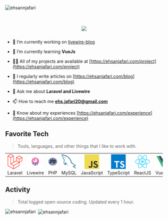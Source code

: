 <p align="left"> <img src="https://komarev.com/ghpvc/?username=ehsannjafari&label=Profile%20views&color=0e75b6&style=flat" alt="ehsannjafari" /> </p>
<h1 align="center">
  <a href="https://git.io/typing-svg">
    <img src="https://readme-typing-svg.herokuapp.com/?lines=Hello,+There!+👋;This+is+Ehsan+Jafari....;Nice+to+meet+you!&center=true&size=30">
  </a>
</h1>

- 🔭 I’m currently working on [livewire-blog](https://github.com/ehsannjafari/livewire-blog)

- 🌱 I’m currently learning **VueJs**

- 👨‍💻 All of my projects are available at [https://ehsanjafari.com/project](https://ehsanjafari.com/project)

- 📝 I regularly write articles on [https://ehsanjafari.com/blog](https://ehsanjafari.com/blog)

- 💬 Ask me about **Laravel and Livewire**

- 📫 How to reach me **ehs.jafari20@gmail.com**

- 📄 Know about my experiences [https://ehsanjafari.com/experience](https://ehsanjafari.com/experience)

<h2 align="left" id="macropower-tech">Favorite Tech</h2>

> Tools, languages, and other things that I like to work with.

<table>
  <tr>
    <td align="center" width="96">
      <a href="theme=react&border_color=61dafb&border_radius=10">
        <img src="./img/laravel.svg" width="48" height="48" alt="Golang" />
      </a>
      <br>Laravel
    </td>
    <td align="center" width="96">
      <a href="#macropower-tech">
        <img src="./img/livewire.svg" width="48" height="48" alt="Python" />
      </a>
      <br>Livewire
    </td>
    <td align="center" width="96">
      <a href="#macropower-tech">
        <img src="./img/php.svg" width="48" height="48" alt="Python" />
      </a>
      <br>PHP
    </td>
     <td align="center"  width="96">
      <a href="#macropower-tech">
        <img src="./img/mysql.svg" width="48" height="48" alt="HTML" />
      </a>
      <br>MySQL
    </td>
    <td align="center" width="96">
      <a href="#macropower-tech">
        <img src="./img/javascript.svg" width="48" height="48" alt="Jsonnet" />
      </a>
      <br>JavaScript
    </td>
    <td align="center" width="96">
      <a href="#macropower-tech">
        <img src="./img/typescript.svg" width="48" height="48" alt="TypeScript" />
      </a>
      <br>TypeScript
    </td>
    <td align="center" width="96">
      <a href="#macropower-tech" >
        <img src="./img/react.svg" width="48" height="48" alt="Kubernetes" />
      </a>
      <br>ReactJS
    </td>
    <td align="center" width="96"> 
      <a href="#macropower-tech" >
        <img src="./img/vue.svg" width="48" height="48" alt="HTML" />
      </a>
      <br>VueJS
    </td>
    <td align="center" width="96"> 
      <a href="#macropower-tech" >
        <img src="./img/tailwindcss.svg" width="48" height="48" alt="HTML" />
      </a>
      <br>TailwindCSS
    </td>
   
    
  </tr>
</table>

<h2 align="left">Activity</h2>

> Total logged open-source coding. Updated every 1 hour.

<p>
  <img align="left" 
       src="https://github-readme-stats.vercel.app/api/top-langs?username=ehsannjafari&show_icons=true&locale=en&layout=compact&theme=github_dark" 
       alt="ehsannjafari" />
</p>

<p>&nbsp;
  <img align="center" 
       src="https://github-readme-stats.vercel.app/api?username=ehsannjafari&show_icons=true&locale=en&theme=github_dark" 
       alt="ehsannjafari" />
</p>
